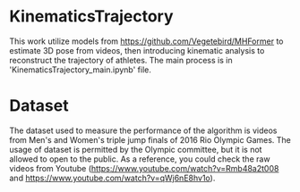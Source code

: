 # KinematicsTrajectory
This work utilize models from https://github.com/Vegetebird/MHFormer to estimate 3D pose from videos, then introducing kinematic analysis to reconstruct the trajectory of athletes. The main process is in 'KinematicsTrajectory_main.ipynb' file.

# Dataset
The dataset used to measure the performance of the algorithm is videos from Men's and Women's triple jump finals of 2016 Rio Olympic Games. The usage of dataset is permitted by the Olympic committee, but it is not allowed to open to the public. As a reference, you could check the raw videos from Youtube (https://www.youtube.com/watch?v=Rmb48a2t008 and https://www.youtube.com/watch?v=qWj6nE8hv1o).
